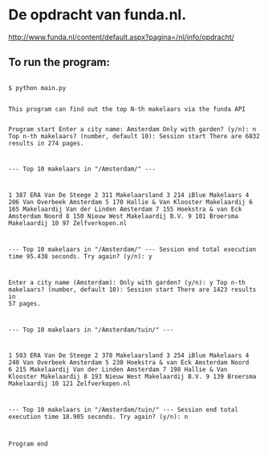 De opdracht van funda.nl.
========================

http://www.funda.nl/content/default.aspx?pagina=/nl/info/opdracht/

To run the program:
------

<code>
$ python main.py
</code>
<pre><code>
This program can find out the top N-th makelaars via the funda API

Program start
Enter a city name: Amsterdam
Only with garden? (y/n): n
Top n-th makelaars? (number, default 10):
Session start
There are 6832 results in 274 pages.

--- Top 10 makelaars in "/Amsterdam/" ---

 1  387 ERA Van De Steege
 2  311 Makelaarsland
 3  214 iBlue Makelaars
 4  206 Van Overbeek Amsterdam
 5  170 Hallie & Van Klooster Makelaardij
 6  165 Makelaardij Van der Linden Amsterdam
 7  155 Hoekstra & van Eck Amsterdam Noord
 8  150 Nieuw West Makelaardij B.V.
 9  101 Broersma Makelaardij
10   97 Zelfverkopen.nl

--- Top 10 makelaars in "/Amsterdam/" ---
Session end
total execution time 95.438 seconds.
Try again? (y/n): y

Enter a city name (Amsterdam):
Only with garden? (y/n): y
Top n-th makelaars? (number, default 10):
Session start
There are 1423 results in 57 pages.

--- Top 10 makelaars in "/Amsterdam/tuin/" ---

 1  503 ERA Van De Steege
 2  378 Makelaarsland
 3  254 iBlue Makelaars
 4  240 Van Overbeek Amsterdam
 5  230 Hoekstra & van Eck Amsterdam Noord
 6  215 Makelaardij Van der Linden Amsterdam
 7  198 Hallie & Van Klooster Makelaardij
 8  193 Nieuw West Makelaardij B.V.
 9  139 Broersma Makelaardij
10  121 Zelfverkopen.nl

--- Top 10 makelaars in "/Amsterdam/tuin/" ---
Session end
total execution time 18.905 seconds.
Try again? (y/n): n

Program end
</code></pre>
